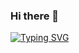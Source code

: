 ### Hi there 👋
<a href="https://git.io/typing-svg"><img src="https://readme-typing-svg.demolab.com?font=Fira+Code&pause=1000&color=19DF00&random=false&width=435&lines=Hola+mundo!;Soy+programador;Full+Stack" alt="Typing SVG" /></a>
<!--
**Elessar0877/Elessar0877** is a ✨ _special_ ✨ repository because its `README.md` (this file) appears on your GitHub profile.

Here are some ideas to get you started:

- 🔭 I’m currently working on ...
- 🌱 I’m currently learning ...
- 👯 I’m looking to collaborate on ...
- 🤔 I’m looking for help with ...
- 💬 Ask me about ...
- 📫 How to reach me: ...
- 😄 Pronouns: ...
- ⚡ Fun fact: ...
-->
